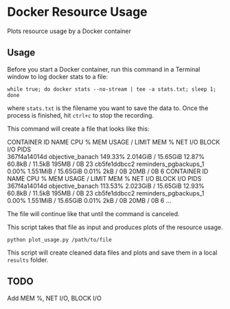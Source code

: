# Docker Resource Usage
Plots resource usage by a Docker container

## Usage
Before you start a Docker container, run this command in a Terminal window to log docker stats to a file:

`while true; do docker stats --no-stream | tee -a stats.txt; sleep 1; done`

where `stats.txt` is the filename you want to save the data to. Once the process is finished, hit `ctrl+c` to stop the recording.

This command will create a file that looks like this:

CONTAINER ID        NAME                    CPU %               MEM USAGE / LIMIT     MEM %               NET I/O             BLOCK I/O           PIDS     
367f4a14014d        objective_banach        149.33%             2.014GiB / 15.65GiB   12.87%              60.8kB / 11.5kB     195MB / 0B          23
cb5fe1ddbcc2        reminders_pgbackups_1   0.00%               1.551MiB / 15.65GiB   0.01%               2kB / 0B            20MB / 0B           6
CONTAINER ID        NAME                    CPU %               MEM USAGE / LIMIT     MEM %               NET I/O             BLOCK I/O           PIDS
367f4a14014d        objective_banach        113.53%             2.023GiB / 15.65GiB   12.93%              60.8kB / 11.5kB     195MB / 0B          23
cb5fe1ddbcc2        reminders_pgbackups_1   0.00%               1.551MiB / 15.65GiB   0.01%               2kB / 0B            20MB / 0B           6
...

The file will continue like that until the command is canceled.

This script takes that file as input and produces plots of the resource usage.

`python plot_usage.py /path/to/file`

This script will create cleaned data files and plots and save them in a local `results` folder.


## TODO
Add MEM %, NET I/O, BLOCK I/O
